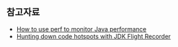 

## 참고자료 ##

- [How to use perf to monitor Java performance](https://bell-sw.com/announcements/2022/04/07/how-to-use-perf-to-monitor-java-performance/)
- [Hunting down code hotspots with JDK Flight Recorder](https://bell-sw.com/announcements/2020/07/22/Hunting-down-code-hotspots-with-JDK-Flight-Recorder/)
